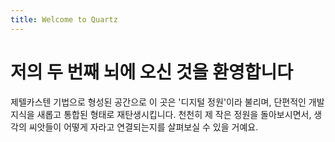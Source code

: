```yaml
---
title: Welcome to Quartz
---
```


# 저의 두 번째 뇌에 오신 것을 환영합니다 
제텔카스텐 기법으로 형성된 공간으로 이 곳은 '디지털 정원'이라 불리며, 단편적인 개발 지식을 새롭고 통합된 형태로 재탄생시킵니다. 천천히 제 작은 정원을 돌아보시면서, 생각의 씨앗들이 어떻게 자라고 연결되는지를 살펴보실 수 있을 거예요.
